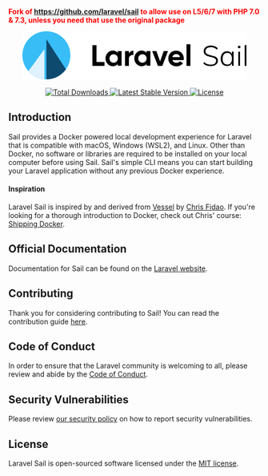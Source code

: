 <b style="color: red">Fork of https://github.com/laravel/sail to allow use on L5/6/7 with PHP 7.0 & 7.3, unless you need that use the original package</b>


<p align="center"><img src="/art/logo.svg" alt="Logo Laravel Sail"></p>

<p align="center">
    <a href="https://packagist.org/packages/oddvalue/sail">
        <img src="https://img.shields.io/packagist/dt/oddvalue/sail" alt="Total Downloads">
    </a>
    <a href="https://packagist.org/packages/oddvalue/sail">
        <img src="https://img.shields.io/packagist/v/oddvalue/sail" alt="Latest Stable Version">
    </a>
    <a href="https://packagist.org/packages/oddvalue/sail">
        <img src="https://img.shields.io/packagist/l/oddvalue/sail" alt="License">
    </a>
</p>

## Introduction

Sail provides a Docker powered local development experience for Laravel that is compatible with macOS, Windows (WSL2), and Linux. Other than Docker, no software or libraries are required to be installed on your local computer before using Sail. Sail's simple CLI means you can start building your Laravel application without any previous Docker experience.

#### Inspiration

Laravel Sail is inspired by and derived from [Vessel](https://github.com/shipping-docker/vessel) by [Chris Fidao](https://github.com/fideloper). If you're looking for a thorough introduction to Docker, check out Chris' course: [Shipping Docker](https://serversforhackers.com/shipping-docker).

## Official Documentation

Documentation for Sail can be found on the [Laravel website](https://laravel.com/docs/sail).

## Contributing

Thank you for considering contributing to Sail! You can read the contribution guide [here](.github/CONTRIBUTING.md).

## Code of Conduct

In order to ensure that the Laravel community is welcoming to all, please review and abide by the [Code of Conduct](https://laravel.com/docs/contributions#code-of-conduct).

## Security Vulnerabilities

Please review [our security policy](https://github.com/laravel/sail/security/policy) on how to report security vulnerabilities.

## License

Laravel Sail is open-sourced software licensed under the [MIT license](LICENSE.md).
